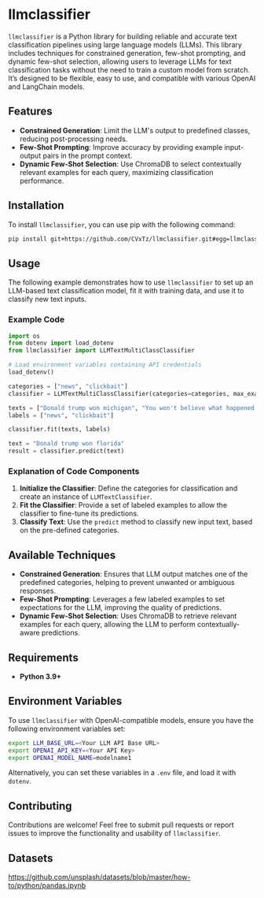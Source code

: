 # llmclassifier

`llmclassifier` is a Python library for building reliable and accurate text classification pipelines using large language models (LLMs). This library includes techniques for constrained generation, few-shot prompting, and dynamic few-shot selection, allowing users to leverage LLMs for text classification tasks without the need to train a custom model from scratch. It’s designed to be flexible, easy to use, and compatible with various OpenAI and LangChain models.

## Features

- **Constrained Generation**: Limit the LLM's output to predefined classes, reducing post-processing needs.
- **Few-Shot Prompting**: Improve accuracy by providing example input-output pairs in the prompt context.
- **Dynamic Few-Shot Selection**: Use ChromaDB to select contextually relevant examples for each query, maximizing classification performance.

## Installation

To install `llmclassifier`, you can use pip with the following command:

```bash
pip install git+https://github.com/CVxTz/llmclassifier.git#egg=llmclassifier
```

## Usage

The following example demonstrates how to use `llmclassifier` to set up an LLM-based text classification model, fit it with training data, and use it to classify new text inputs.

### Example Code

```python
import os
from dotenv import load_dotenv
from llmclassifier import LLMTextMultiClassClassifier

# Load environment variables containing API credentials
load_dotenv()

categories = ["news", "clickbait"]
classifier = LLMTextMultiClassClassifier(categories=categories, max_examples=1)

texts = ["Donald trump won michigan", "You won't believe what happened next!"]
labels = ["news", "clickbait"]

classifier.fit(texts, labels)

text = "Donald trump won florida"
result = classifier.predict(text)

```

### Explanation of Code Components

1. **Initialize the Classifier**: Define the categories for classification and create an instance of `LLMTextClassifier`.
2. **Fit the Classifier**: Provide a set of labeled examples to allow the classifier to fine-tune its predictions.
3. **Classify Text**: Use the `predict` method to classify new input text, based on the pre-defined categories.

## Available Techniques

- **Constrained Generation**: Ensures that LLM output matches one of the predefined categories, helping to prevent unwanted or ambiguous responses.
- **Few-Shot Prompting**: Leverages a few labeled examples to set expectations for the LLM, improving the quality of predictions.
- **Dynamic Few-Shot Selection**: Uses ChromaDB to retrieve relevant examples for each query, allowing the LLM to perform contextually-aware predictions.

## Requirements

- **Python 3.9+**

## Environment Variables

To use `llmclassifier` with OpenAI-compatible models, ensure you have the following environment variables set:

```bash
export LLM_BASE_URL=<Your LLM API Base URL>
export OPENAI_API_KEY=<Your API Key>
export OPENAI_MODEL_NAME=modelname1
```

Alternatively, you can set these variables in a `.env` file, and load it with `dotenv`.

## Contributing

Contributions are welcome! Feel free to submit pull requests or report issues to improve the functionality and usability of `llmclassifier`.


## Datasets

https://github.com/unsplash/datasets/blob/master/how-to/python/pandas.ipynb 